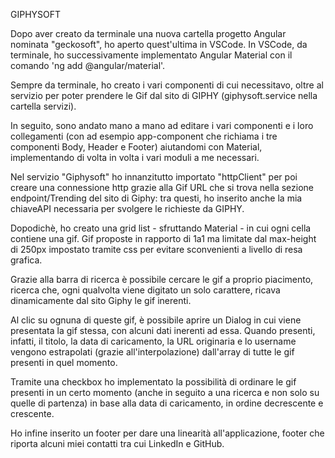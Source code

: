 GIPHYSOFT

Dopo aver creato da terminale una nuova cartella progetto Angular nominata "geckosoft", ho aperto quest'ultima in VSCode. In VSCode, da terminale, ho successivamente implementato Angular Material con il comando 'ng add @angular/material'.

Sempre da terminale, ho creato i vari componenti di cui necessitavo, oltre al servizio per poter prendere le Gif dal sito di GIPHY (giphysoft.service nella cartella servizi).

In seguito, sono andato mano a mano ad editare i vari componenti e i loro collegamenti (con ad esempio app-component che richiama i tre componenti Body, Header e Footer) aiutandomi con Material, implementando di volta in volta i vari moduli a me necessari.

Nel servizio "Giphysoft" ho innanzitutto importato "httpClient" per poi creare una connessione http grazie alla Gif URL che si trova nella sezione endpoint/Trending del sito di Giphy: tra questi, ho inserito anche la mia chiaveAPI necessaria per svolgere le richieste da GIPHY.

Dopodichè, ho creato una grid list - sfruttando Material - in cui ogni cella contiene una gif. Gif proposte in rapporto di 1a1 ma limitate dal max-height di 250px impostato tramite css per evitare sconvenienti a livello di resa grafica.

Grazie alla barra di ricerca è possibile cercare le gif a proprio piacimento, ricerca che, ogni qualvolta viene digitato un solo carattere, ricava dinamicamente dal sito Giphy le gif inerenti.

Al clic su ognuna di queste gif, è possibile aprire un Dialog in cui viene presentata la gif stessa, con alcuni dati inerenti ad essa. Quando presenti, infatti, il titolo, la data di caricamento, la URL originaria e lo username vengono estrapolati (grazie all'interpolazione) dall'array di tutte le gif presenti in quel momento.

Tramite una checkbox ho implementato la possibilità di ordinare le gif presenti in un certo momento (anche in seguito a una ricerca e non solo su quelle di partenza) in base alla data di caricamento, in ordine decrescente e crescente.

Ho infine inserito un footer per dare una linearità all'applicazione, footer che riporta alcuni miei contatti tra cui LinkedIn e GitHub.
